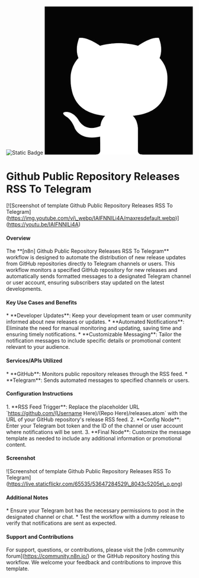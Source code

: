 ![Static Badge](https://img.shields.io/badge/Template%20Version-V0.05-pink)
![Static Badge](https://github.com/Automations-Project/n8n-templates/blob/main/%20Github%20Public%20Repository%20Releases%20RSS%20To%20Telegram/idd6TtF-kc.png)
#  Github Public Repository Releases RSS To Telegram

\[![Screenshot of template Github Public Repository Releases RSS To Telegram]\(https://img.youtube.com/vi\_webp/IAlFNNILi4A/maxresdefault.webp)](https://youtu.be/IAlFNNILi4A)

#### Overview

The \*\*[n8n] Github Public Repository Releases RSS To Telegram\*\* workflow is designed to automate the distribution of new release updates from GitHub repositories directly to Telegram channels or users. This workflow monitors a specified GitHub repository for new releases and automatically sends formatted messages to a designated Telegram channel or user account, ensuring subscribers stay updated on the latest developments.

#### Key Use Cases and Benefits

\* \*\*Developer Updates\*\*: Keep your development team or user community informed about new releases or updates.
\* \*\*Automated Notifications\*\*: Eliminate the need for manual monitoring and updating, saving time and ensuring timely notifications.
\* \*\*Customizable Messaging\*\*: Tailor the notification messages to include specific details or promotional content relevant to your audience.

#### Services/APIs Utilized

\* \*\*GitHub\*\*: Monitors public repository releases through the RSS feed.
\* \*\*Telegram\*\*: Sends automated messages to specified channels or users.

#### Configuration Instructions

1\. \*\*RSS Feed Trigger\*\*: Replace the placeholder URL \`https://github.com/(Username Here)/(Repo Here)/releases.atom\` with the URL of your GitHub repository's release RSS feed.
2\. \*\*Config Node\*\*: Enter your Telegram bot token and the ID of the channel or user account where notifications will be sent.
3\. \*\*Final Node\*\*: Customize the message template as needed to include any additional information or promotional content.

#### Screenshot

!\[Screenshot of template Github Public Repository Releases RSS To Telegram]\(https://live.staticflickr.com/65535/53647284529\_8043c5205e\_o.png)

#### Additional Notes

\* Ensure your Telegram bot has the necessary permissions to post in the designated channel or chat.
\* Test the workflow with a dummy release to verify that notifications are sent as expected.

#### Support and Contributions

For support, questions, or contributions, please visit the \[n8n community forum]\(https://community.n8n.io/) or the GitHub repository hosting this workflow. We welcome your feedback and contributions to improve this template.
